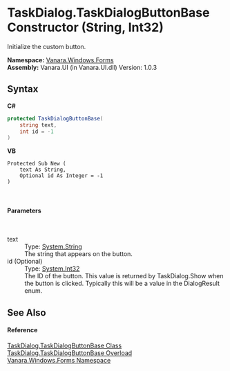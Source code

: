 # TaskDialog.TaskDialogButtonBase Constructor (String, Int32)
 

Initialize the custom button.

**Namespace:**&nbsp;<a href="c580cf52-4028-70db-28d0-f9b1abc03861">Vanara.Windows.Forms</a><br />**Assembly:**&nbsp;Vanara.UI (in Vanara.UI.dll) Version: 1.0.3

## Syntax

**C#**<br />
``` C#
protected TaskDialogButtonBase(
	string text,
	int id = -1
)
```

**VB**<br />
``` VB
Protected Sub New ( 
	text As String,
	Optional id As Integer = -1
)
```

<br />

#### Parameters
&nbsp;<dl><dt>text</dt><dd>Type: <a href="http://msdn2.microsoft.com/en-us/library/s1wwdcbf" target="_blank">System.String</a><br />The string that appears on the button.</dd><dt>id (Optional)</dt><dd>Type: <a href="http://msdn2.microsoft.com/en-us/library/td2s409d" target="_blank">System.Int32</a><br />The ID of the button. This value is returned by TaskDialog.Show when the button is clicked. Typically this will be a value in the DialogResult enum.</dd></dl>

## See Also


#### Reference
<a href="0d000645-81f6-42fb-27aa-bb7efd7b0c14">TaskDialog.TaskDialogButtonBase Class</a><br /><a href="8ce7cc3f-b688-f5e9-c412-50806a95c5b0">TaskDialog.TaskDialogButtonBase Overload</a><br /><a href="c580cf52-4028-70db-28d0-f9b1abc03861">Vanara.Windows.Forms Namespace</a><br />